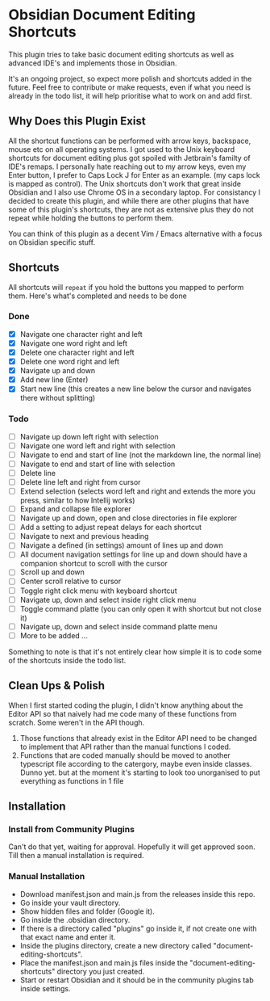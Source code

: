 # Obsidian Document Editing Shortcuts

This plugin tries to take basic document editing shortcuts as well as advanced IDE's and implements those in Obsidian.

It's an ongoing project, so expect more polish and shortcuts added in the future. Feel free to contribute or make requests, even if what you need is already in the todo list, it will help prioritise what to work on and add first.

## Why Does this Plugin Exist
All the shortcut functions can be performed with arrow keys, backspace, mouse etc on all operating systems.
I got used to the Unix keyboard shortcuts for document editing plus got spoiled with Jetbrain's familty of IDE's remaps.
I personally hate reaching out to my arrow keys, even my Enter button, I prefer to Caps Lock J for Enter as an example. (my caps lock is mapped as control).
The Unix shortcuts don't work that great inside Obsidian and I also use Chrome OS in a secondary laptop. For consistancy I decided to create this plugin, and while there are other plugins that have some of this plugin's shortcuts, they are not as extensive plus they do not repeat while holding the buttons to perform them.

You can think of this plugin as a decent Vim / Emacs alternative with a focus on Obsidian specific stuff.

## Shortcuts
All shortcuts will `repeat` if you hold the buttons you mapped to perform them.
Here's what's completed and needs to be done

### Done
* [x] Navigate one character right and left
* [x] Navigate one word right and left
* [x] Delete one character right and left
* [x] Delete one word right and left
* [x] Navigate up and down
* [x] Add new line (Enter)
* [x] Start new line (this creates a new line below the cursor and navigates there without splitting)

### Todo
* [ ] Navigate up down left right with selection
* [ ] Navigate one word left and right with selection
* [ ] Navigate to end and start of line (not the markdown line, the normal line)
* [ ] Navigate to end and start of line with selection
* [ ] Delete line
* [ ] Delete line left and right from cursor
* [ ] Extend selection (selects word left and right and extends the more you press, similar to how Intellij works)
* [ ] Expand and collapse file explorer
* [ ] Navigate up and down, open and close directories in file explorer
* [ ] Add a setting to adjust repeat delays for each shortcut
* [ ] Navigate to next and previous heading
* [ ] Navigate a defined (in settings) amount of lines up and down
* [ ] All document navigation settings for line up and down should have a companion shortcut to scroll with the cursor
* [ ] Scroll up and down
* [ ] Center scroll relative to cursor
* [ ] Toggle right click menu with keyboard shortcut
* [ ] Navigate up, down and select inside right click menu
* [ ] Toggle command platte (you can only open it with shortcut but not close it)
* [ ] Navigate up, down and select inside command platte menu
* [ ] More to be added ...

Something to note is that it's not entirely clear how simple it is to code some of the shortcuts inside the todo list.

## Clean Ups & Polish
When I first started coding the plugin, I didn't know anything about the Editor API so that naively had me code many of these functions from scratch. Some weren't in the API though.

1. Those functions that already exist in the Editor API need to be changed to implement that API rather than the manual functions I coded.
2. Functions that are coded manually should be moved to another typescript file according to the catergory, maybe even inside classes. Dunno yet. but at the moment it's starting to look too unorganised to put everything as functions in 1 file

## Installation
### Install from Community Plugins
Can't do that yet, waiting for approval. Hopefully it will get approved soon.
Till then a manual installation is required.

### Manual Installation
* Download manifest.json and main.js from the releases inside this repo.
* Go inside your vault directory.
* Show hidden files and folder (Google it).
* Go inside the .obsidian directory.
* If there is a directory called "plugins" go inside it, if not create one with that exact name and enter it.
* Inside the plugins directory, create a new directory called "document-editing-shortcuts".
* Place the manifest.json and main.js files inside the "document-editing-shortcuts" directory you just created.
* Start or restart Obsidian and it should be in the community plugins tab inside settings.
